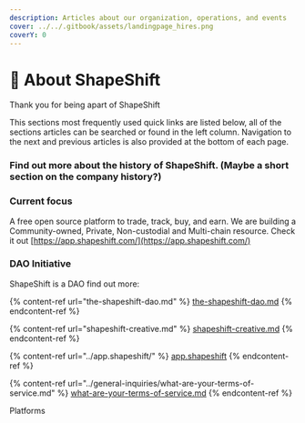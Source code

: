 ```yaml
---
description: Articles about our organization, operations, and events
cover: ../../.gitbook/assets/landingpage_hires.png
coverY: 0
---
```


# 🦊 About ShapeShift

Thank you for being apart of ShapeShift

This sections most frequently used quick links are listed below, all of the sections articles can be searched or found in the left column. Navigation to the next and previous articles is also provided at the bottom of each page.

### Find out more about the history of ShapeShift. (Maybe a short section on the company history?)

### Current focus

A free open source platform to trade, track, buy, and earn. We are building a Community-owned, Private, Non-custodial and Multi-chain resource. Check it out [https://app.shapeshift.com/](https://app.shapeshift.com/)

### DAO Initiative

ShapeShift is a DAO find out more:

{% content-ref url="the-shapeshift-dao.md" %}
[the-shapeshift-dao.md](the-shapeshift-dao.md)
{% endcontent-ref %}

{% content-ref url="shapeshift-creative.md" %}
[shapeshift-creative.md](shapeshift-creative.md)
{% endcontent-ref %}

{% content-ref url="../app.shapeshift/" %}
[app.shapeshift](../app.shapeshift/)
{% endcontent-ref %}

{% content-ref url="../general-inquiries/what-are-your-terms-of-service.md" %}
[what-are-your-terms-of-service.md](../general-inquiries/what-are-your-terms-of-service.md)
{% endcontent-ref %}

Platforms
